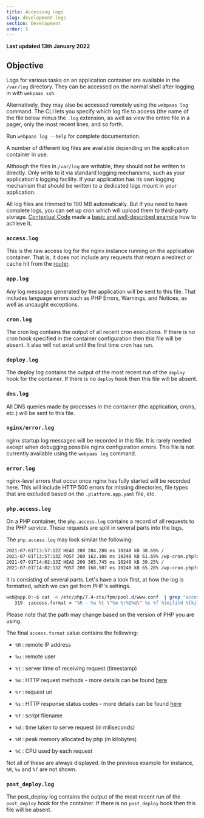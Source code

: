 ```yaml
---
title: Accessing logs
slug: development-logs
section: Development
order: 5
---
```


**Last updated 13th January 2022**


## Objective  

Logs for various tasks on an application container are available in the `/var/log` directory. They can be accessed on the normal shell after logging in with `webpaas ssh`.

Alternatively, they may also be accessed remotely using the <code>webpaas log</code> command.  The CLI lets you specify which log file to access (the name of the file below minus the  `.log` extension, as well as view the entire file in a pager, only the most recent lines, and so forth.

Run `webpaas log --help` for complete documentation.

A number of different log files are available depending on the application container in use.

Although the files in `/var/log` are writable, they should not be written to directly. Only write to it via standard logging mechanisms, such as your application's logging facility.  If your application has its own logging mechanism that should be written to a dedicated logs mount in your application.

All log files are trimmed to 100 MB automatically. But if you need to have complete logs, you can set up cron which will upload them to third-party storage. [Contextual Code](https://www.contextualcode.com/) made a [basic and well-described example](https://gitlab.com/contextualcode/platformsh-store-logs-at-s3) how to achieve it.

### `access.log`

This is the raw access log for the nginx instance running on the application container. That is, it does not include any requests that return a redirect or cache hit from the [router](../configuration-routes).

### `app.log`

Any log messages generated by the application will be sent to this file.  That includes language errors such as PHP Errors, Warnings, and Notices, as well as uncaught exceptions.

### `cron.log`

The cron log contains the output of all recent cron executions.  If there is no cron hook specified in the container configuration then this file will be absent. It also will not exist until the first time cron has run.

### `deploy.log`

The deploy log contains the output of the most recent run of the `deploy` hook for the container.  If there is no `deploy` hook then this file will be absent.

### `dns.log`

All DNS queries made by processes in the container (the application, crons, etc.) will be sent to this file.

### `nginx/error.log`

nginx startup log messages will be recorded in this file.  It is rarely needed except when debugging possible nginx configuration errors. This file is not currently available using the `webpaas log` command.

### `error.log`

nginx-level errors that occur once nginx has fully started will be recorded here. This will include HTTP 500 errors for missing directories, file types that are excluded based on the `.platform.app.yaml` file, etc.

### `php.access.log`

On a PHP container, the `php.access.log` contains a record of all requests to the PHP service.
These requests are split in several parts into the logs.

The `php.access.log` may look similar the following:

```txt
2021-07-01T13:57:12Z HEAD 200 284.288 ms 10240 kB 38.69% /
2021-07-01T13:57:13Z POST 200 162.106 ms 10240 kB 61.69% /wp-cron.php?doing_wp_cron=0123456.789
2021-07-01T14:02:13Z HEAD 200 305.745 ms 10240 kB 39.25% /
2021-07-01T14:02:13Z POST 200 168.507 ms 10240 kB 65.28% /wp-cron.php?doing_wp_cron=0123457.789
```

It is consisting of several parts. 
Let's have a look first, at how the log is formatted, which we can get from PHP's settings.

```bash
web@app.0:~$ cat -n /etc/php/7.4-zts/fpm/pool.d/www.conf  | grep "access.format"
   319	;access.format = "%R - %u %t \"%m %r%Q%q\" %s %f %{mili}d %{kilo}M %C%%"
```
Please note that the path may change based on the version of PHP you are using. 

The final `access.format` value contains the following:

- `%R` : remote IP address

- `%u` : remote user

- `%t` : server time of receiving request (timestamp)

- `%m` : HTTP request methods - more details can be found [here](https://developer.mozilla.org/en-US/docs/Web/HTTP/Methods)

- `%r` : request uri

- `%s` : HTTP response status codes - more details can be found [here](https://developer.mozilla.org/en-US/docs/Web/HTTP/Status)

- `%f` : script filename

- `%d` : time taken to serve request (in miliseconds)

- `%M` : peak memory allocated by php (in kilobytes)

- `%C` : CPU used by each request


Not all of these are always displayed. 
In the previous example for instance, `%R`, `%u` and `%f` are not shown.

### `post_deploy.log`

The post_deploy log contains the output of the most recent run of the `post_deploy` hook for the container.  If there is no `post_deploy` hook then this file will be absent.
